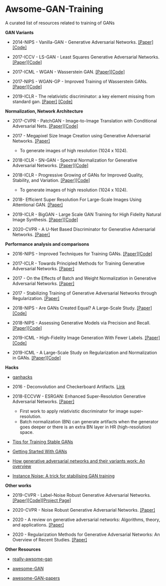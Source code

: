 # Awsome-GAN-Training
A curated list of resources related to training of GANs


**GAN Variants**

+ 2014-NIPS - Vanilla-GAN - Generative Adversarial Networks. [[Paper]](https://arxiv.org/abs/1406.2661)[[Code]](https://github.com/wiseodd/generative-models)

+ 2017-ICCV - LS-GAN - Least Squares Generative Adversarial Networks. [[Paper]](https://arxiv.org/abs/1611.04076v2)[[Code]](https://github.com/wiseodd/generative-models)

+ 2017-ICML - WGAN - Wasserstein GAN. [[Paper]](https://arxiv.org/abs/1701.07875)[[Code]](https://github.com/wiseodd/generative-models)

+ 2017-NIPS - WGAN-GP - Improved Training of Wasserstein GANs. [[Paper]](https://arxiv.org/abs/1704.00028)[[Code]](https://github.com/wiseodd/generative-models)

+ 2019-ICLR - The relativistic discriminator: a key element missing from standard gan. [[Paper]](https://openreview.net/forum?id=S1erHoR5t7&noteId=S1erHoR5t7) [[Code]](https://github.com/AlexiaJM/RelativisticGAN)

**Normalization, Network Architecture**

+ 2017-CVPR - PatchGAN - Image-to-Image Translation with Conditional Adversarial Nets. [[Paper]](https://arxiv.org/abs/1611.07004)[[Code]](https://github.com/phillipi/pix2pix)

+ 2017 - Megapixel Size Image Creation using Generative Adversarial Networks. [[Paper]](https://arxiv.org/abs/1706.00082) 
  - To generate images of high resolution (1024 x 1024).

+ 2018-ICLR - SN-GAN - Spectral Normalization for Generative Adversarial Networks. [[Paper]](https://arxiv.org/abs/1802.05957)[[Code]](https://github.com/godisboy/SN-GAN)

+ 2018-ICLR - Progressive Growing of GANs for Improved Quality, Stability, and Variation. [[Paper]](https://arxiv.org/abs/1710.10196)[[Code]](https://github.com/tkarras/progressive_growing_of_gans) 
  - To generate images of high resolution (1024 x 1024).
  
+ 2018- Efficient Super Resolution For Large-Scale Images Using Attentional GAN. [[Paper]](https://arxiv.org/pdf/1812.04821.pdf)

+ 2019-ICLR - BigGAN - Large Scale GAN Training for High Fidelity Natural Image Synthesis. [[Paper]](https://arxiv.org/abs/1809.11096)[[Code]](https://github.com/ajbrock/BigGAN-PyTorch)

+ 2020-CVPR - A U-Net Based Discriminator for Generative Adversarial Networks. [[Paper]](https://arxiv.org/abs/2002.12655)


**Performance analysis and comparisons**

+ 2016-NIPS - Improved Techniques for Training GANs. [[Paper]](https://papers.nips.cc/paper/6125-improved-techniques-for-training-gans)[[Code]](https://github.com/Sleepychord/ImprovedGAN-pytorch)

+ 2017-ICLR - Towards Principled Methods for Training Generative Adversarial Networks. [[Paper]](https://arxiv.org/abs/1701.04862)

+ 2017 - On the Effects of Batch and Weight Normalization in Generative Adversarial Networks. [[Paper]](https://arxiv.org/abs/1704.03971)

+ 2017 - Stabilizing Training of Generative Adversarial Networks through Regularization. [[Paper]](https://arxiv.org/abs/1705.09367)

+ 2018-NIPS - Are GANs Created Equal? A Large-Scale Study. [[Paper]](https://arxiv.org/abs/1711.10337)[[Code]](https://github.com/google/compare_gan)

+ 2018-NIPS - Assessing Generative Models via Precision and Recall. [[Paper]](https://arxiv.org/abs/1806.00035)[[Code]](https://github.com/google/compare_gan)

+ 2019-ICML - High-Fidelity Image Generation With Fewer Labels. [[Paper]](https://arxiv.org/abs/1903.02271)[[Code]](https://github.com/google/compare_gan)

+ 2019-ICML - A Large-Scale Study on Regularization and Normalization in GANs. [[Paper]](https://arxiv.org/pdf/1807.04720.pdf)[[Code]](https://github.com/google/compare_gan)

**Hacks**

+ [ganhacks](https://github.com/soumith/ganhacks)

+ 2016 - Deconvolution and Checkerboard Artifacts. [Link](https://distill.pub/2016/deconv-checkerboard/)

+ 2018-ECCVW - ESRGAN: Enhanced Super-Resolution Generative Adversarial Networks. [[Paper]](https://arxiv.org/pdf/1809.00219.pdf) 
  - First work to apply relativistic discriminator for image super-resolution. 
  - Batch normalization (BN) can generate artifacts when the generator goes deeper or there is an extra BN layer in HR (high-resolution) space.
  
+ [Tips for Training Stable GANs](https://machinelearningmastery.com/how-to-train-stable-generative-adversarial-networks/)

+ [Getting Started With GANs](https://machinelearningmastery.com/resources-for-getting-started-with-generative-adversarial-networks/)

+ [How generative adversarial networks and their variants work: An overview](https://arxiv.org/abs/1711.05914v9)

+ [Instance Noise: A trick for stabilising GAN training](https://www.inference.vc/instance-noise-a-trick-for-stabilising-gan-training/)

**Other works**

+ 2019-CVPR - Label-Noise Robust Generative Adversarial Networks. [[Paper]](https://arxiv.org/abs/1811.11165)[[Code]](https://github.com/takuhirok/rGAN/)[[Project Page]](https://takuhirok.github.io/rGAN/)

+ 2020-CVPR - Noise Robust Generative Adversarial Networks. [[Paper]](http://openaccess.thecvf.com/content_CVPR_2020/papers/Kaneko_Noise_Robust_Generative_Adversarial_Networks_CVPR_2020_paper.pdf)

+ 2020 - A review on generative adversarial networks: Algorithms, theory, and applications. [[Paper]](https://arxiv.org/abs/2001.06937)

+ 2020 - Regularization Methods for Generative Adversarial Networks: An Overview of Recent Studies. [[Paper]](https://arxiv.org/pdf/2005.09165.pdf)


**Other Resources**

+ [really-awsome-gan](https://github.com/nightrome/really-awesome-gan)

+ [awesome-GAN](https://github.com/Faldict/awesome-GAN)

+ [awesome-GAN-papers](https://github.com/ChanChiChoi/awesome-GAN-papers)
